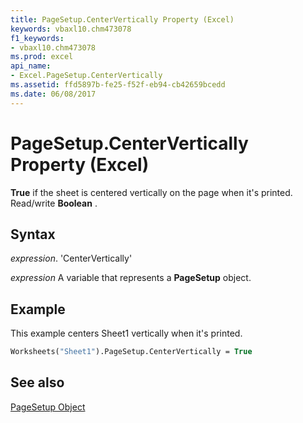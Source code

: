 ```yaml
---
title: PageSetup.CenterVertically Property (Excel)
keywords: vbaxl10.chm473078
f1_keywords:
- vbaxl10.chm473078
ms.prod: excel
api_name:
- Excel.PageSetup.CenterVertically
ms.assetid: ffd5897b-fe25-f52f-eb94-cb42659bcedd
ms.date: 06/08/2017
---
```



# PageSetup.CenterVertically Property (Excel)

 **True** if the sheet is centered vertically on the page when it's printed. Read/write **Boolean** .


## Syntax

 _expression_. 'CenterVertically'

 _expression_ A variable that represents a **PageSetup** object.


## Example

This example centers Sheet1 vertically when it's printed.


```vb
Worksheets("Sheet1").PageSetup.CenterVertically = True
```


## See also


[PageSetup Object](Excel.PageSetup.md)

